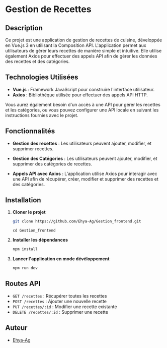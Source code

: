 # Gestion de Recettes

## Description

Ce projet est une application de gestion de recettes de cuisine, développée en Vue.js 3 en utilisant la Composition API. L'application permet aux utilisateurs de gérer leurs recettes de manière simple et intuitive. Elle utilise également Axios pour effectuer des appels API afin de gérer les données des recettes et des catégories.



## Technologies Utilisées

- **Vue.js** : Framework JavaScript pour construire l'interface utilisateur.
- **Axios** : Bibliothèque utilisée pour effectuer des appels API HTTP.


Vous aurez également besoin d'un accès à une API pour gérer les recettes et les catégories, ou vous pouvez configurer une API locale en suivant les instructions fournies avec le projet.



## Fonctionnalités

- **Gestion des recettes** : Les utilisateurs peuvent ajouter, modifier, et supprimer recettes.

- **Gestion des Catégories** : Les utilisateurs peuvent ajouter, modifier, et supprimer des catégories de recettes.

- **Appels API avec Axios** : L'application utilise Axios pour interagir avec une API afin de récupérer, créer, modifier et supprimer des recettes et des catégories.


## Installation

1. **Cloner le projet**

   ```bash
   git clone https://github.com/Ehya-Ag/Gestion_frontend.git
   ```
   ```
   cd Gestion_frontend
   ```
   

2. **Installer les dépendances**

    ```bash
    npm install


3. **Lancer l'application en mode dévéloppement**

    ```bash
    npm run dev
    ```

## Routes API

- `GET /recettes` : Récupérer toutes les recettes
- `POST /recettes` : Ajouter une nouvelle recette
- `PUT /recettes/:id` : Modifier une recette existante
- `DELETE /recettes/:id` : Supprimer une recette


## Auteur

- [Ehya-Ag](https://github.com/Ehya-Ag) 

